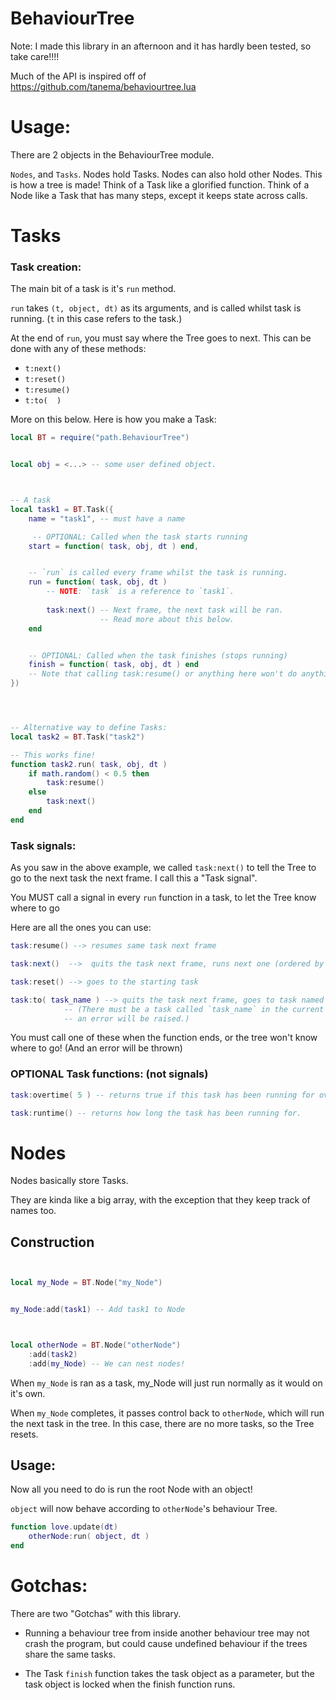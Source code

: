 
# BehaviourTree

Note: I made this library in an afternoon and it has hardly been tested, so take care!!!!

Much of the API is inspired off of https://github.com/tanema/behaviourtree.lua


# Usage:

There are 2 objects in the BehaviourTree module.

`Nodes`, and `Tasks`. Nodes hold Tasks. Nodes can also hold other Nodes. This is how a tree is made!
Think of a Task like a glorified function.
Think of a Node like a Task that has many steps, except it keeps state across calls.



# Tasks

### Task creation:
The main bit of a task is it's `run` method.

`run` takes `(t, object, dt)` as its arguments, and is called whilst task is running.
(`t` in this case refers to the task.)

At the end of `run`, you must say where the Tree goes to next. This can be done with any of these methods:
- `t:next()`
- `t:reset()`
- `t:resume()`
- `t:to(  )`

More on this below. Here is how you make a Task:

```lua
local BT = require("path.BehaviourTree")


local obj = <...> -- some user defined object.



-- A task
local task1 = BT.Task({
    name = "task1", -- must have a name

     -- OPTIONAL: Called when the task starts running
    start = function( task, obj, dt ) end,


    -- `run` is called every frame whilst the task is running.
    run = function( task, obj, dt )
        -- NOTE: `task` is a reference to `task1`.
        
        task:next() -- Next frame, the next task will be ran. 
                    -- Read more about this below.
    end


    -- OPTIONAL: Called when the task finishes (stops running)
    finish = function( task, obj, dt ) end
    -- Note that calling task:resume() or anything here won't do anything.
})




-- Alternative way to define Tasks:
local task2 = BT.Task("task2")

-- This works fine!
function task2.run( task, obj, dt )
    if math.random() < 0.5 then
        task:resume()
    else
        task:next()
    end
end
```


### Task signals:
As you saw in the above example, we called `task:next()` to tell the Tree to go to the next task the next frame. I call this a "Task signal".

You MUST call a signal in every `run` function in a task, to let the Tree know where to go

Here are all the ones you can use:
```lua
task:resume() --> resumes same task next frame

task:next()  -->  quits the task next frame, runs next one (ordered by :add() order.)

task:reset() --> goes to the starting task

task:to( task_name ) --> quits the task next frame, goes to task named `task_name`.
            -- (There must be a task called `task_name` in the current Node, else
            -- an error will be raised.)
```
You must call one of these when the function ends, or the tree won't know where to go!
(And an error will be thrown)


### OPTIONAL Task functions: (not signals)
```lua
task:overtime( 5 ) -- returns true if this task has been running for over 5 seconds, false otherwise

task:runtime() -- returns how long the task has been running for.
```


# Nodes

Nodes basically store Tasks.

They are kinda like a big array, with the exception that they keep track of names too.

## Construction
```lua


local my_Node = BT.Node("my_Node")


my_Node:add(task1) -- Add task1 to Node



local otherNode = BT.Node("otherNode")
    :add(task2)
    :add(my_Node) -- We can nest nodes!
```
When `my_Node` is ran as a task, my_Node will just run normally as it would on it's own.

When `my_Node` completes, it passes control back to `otherNode`, which will run
the next task in the tree. In this case, there are no more tasks, so the Tree resets.


## Usage:

Now all you need to do is run the root Node with an object!

`object` will now behave according to `otherNode`'s behaviour Tree.
```lua
function love.update(dt)
    otherNode:run( object, dt )
end
```

# Gotchas:

There are two "Gotchas" with this library.

- Running a behaviour tree from inside another behaviour tree may not crash the program, but could cause undefined behaviour if the trees share the same tasks.

- The Task `finish` function takes the task object as a parameter, but the task object is locked when the finish function runs.



